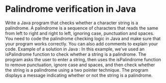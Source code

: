 # Palindrome verification in Java
Write a Java program that checks whether a character string is a palindrome. A palindrome is a sequence of characters that reads the same from left to right and right to left, ignoring case, punctuation and spaces.
You need to code the palindrome checking logic in Java and make sure that your program works correctly. You can also add comments to explain your code.
Example of a solution in Java :
In this example, we've used an isPalindrome function to check whether a string is a palindrome. The program asks the user to enter a string, then uses the isPalindrome function to remove punctuation, ignore case and spaces, and then check whether the string is a palindrome using a two pointer technique. The program displays a message indicating whether or not the string is a palindrome.